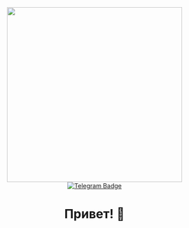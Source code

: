 <div id="header" align="center">
  <img src="https://media.giphy.com/media/v1.Y2lkPTc5MGI3NjExaHdtZDdhcHdja2lzbHppZHJkaHhqMXUzamR1ajg1MTEyb3B1dDV4MyZlcD12MV9pbnRlcm5hbF9naWZfYnlfaWQmY3Q9Zw/LHZyixOnHwDDy/giphy.gif" width="400"/>
</div>

<div id="badges" align="center">
  <a href="https://t.me/alinapotapchuk7">
    <img src="https://img.shields.io/badge/telegram-blue?logo=telegram&logoColor=white&style=for-the-badge" alt="Telegram Badge"/>
  </a>
</div>
<h1 align="center">Привет! 👋</h1>

<!--
**7Alina77/7Alina77** is a ✨ _special_ ✨ repository because its `README.md` (this file) appears on your GitHub profile.

Here are some ideas to get you started:

- 🔭 I’m currently working on ...
- 🌱 I’m currently learning ...
- 👯 I’m looking to collaborate on ...
- 🤔 I’m looking for help with ...
- 💬 Ask me about ...
- 📫 How to reach me: ...
- 😄 Pronouns: ...
- ⚡ Fun fact: ...
-->
